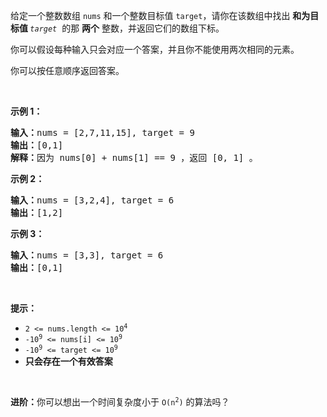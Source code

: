 <p>给定一个整数数组 <code>nums</code>&nbsp;和一个整数目标值 <code>target</code>，请你在该数组中找出 <strong>和为目标值 </strong><em><code>target</code></em>&nbsp; 的那&nbsp;<strong>两个</strong>&nbsp;整数，并返回它们的数组下标。</p><p>你可以假设每种输入只会对应一个答案，并且你不能使用两次相同的元素。</p><p>你可以按任意顺序返回答案。</p><p>&nbsp;</p><p><strong class="example">示例 1：</strong></p><pre>
<strong>输入：</strong>nums = [2,7,11,15], target = 9
<strong>输出：</strong>[0,1]
<strong>解释：</strong>因为 nums[0] + nums[1] == 9 ，返回 [0, 1] 。
</pre><p><strong class="example">示例 2：</strong></p><pre>
<strong>输入：</strong>nums = [3,2,4], target = 6
<strong>输出：</strong>[1,2]
</pre><p><strong class="example">示例 3：</strong></p><pre>
<strong>输入：</strong>nums = [3,3], target = 6
<strong>输出：</strong>[0,1]
</pre><p>&nbsp;</p><p><strong>提示：</strong></p><ul>
	<li><code>2 &lt;= nums.length &lt;= 10<sup>4</sup></code></li>
	<li><code>-10<sup>9</sup> &lt;= nums[i] &lt;= 10<sup>9</sup></code></li>
	<li><code>-10<sup>9</sup> &lt;= target &lt;= 10<sup>9</sup></code></li>
	<li><strong>只会存在一个有效答案</strong></li>
</ul><p>&nbsp;</p><p><strong>进阶：</strong>你可以想出一个时间复杂度小于 <code>O(n<sup>2</sup>)</code> 的算法吗？</p>
